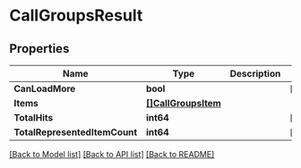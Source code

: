 # CallGroupsResult

## Properties

Name | Type | Description | Notes
------------ | ------------- | ------------- | -------------
**CanLoadMore** | **bool** |  | [optional] 
**Items** | [**[]CallGroupsItem**](CallGroupsItem.md) |  | 
**TotalHits** | **int64** |  | [optional] 
**TotalRepresentedItemCount** | **int64** |  | [optional] 

[[Back to Model list]](../README.md#documentation-for-models) [[Back to API list]](../README.md#documentation-for-api-endpoints) [[Back to README]](../README.md)


